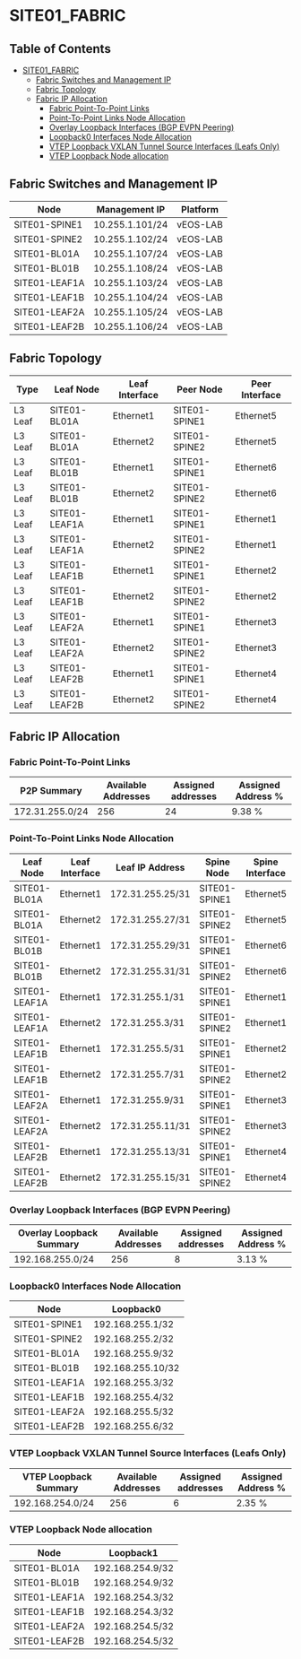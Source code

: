 # SITE01_FABRIC

## Table of Contents

- [SITE01_FABRIC](#site01fabric )
  - [Fabric Switches and Management IP](#fabric-switches-and-management-ip)
  - [Fabric Topology](#fabric-topology)
  - [Fabric IP Allocation](#fabric-ip-allocation)
    - [Fabric Point-To-Point Links](#fabric-point-to-point-links)
    - [Point-To-Point Links Node Allocation](#point-to-point-links-node-allocation)
    - [Overlay Loopback Interfaces (BGP EVPN Peering)](#overlay-loopback-interfaces-bgp-evpn-peering)
    - [Loopback0 Interfaces Node Allocation](#loopback0-interfaces-node-allocation)
    - [VTEP Loopback VXLAN Tunnel Source Interfaces (Leafs Only)](#vtep-loopback-vxlan-tunnel-source-interfaces-leafs-only)
    - [VTEP Loopback Node allocation](#vtep-loopback-node-allocation)

## Fabric Switches and Management IP

| Node | Management IP | Platform |
| ---- | ------------- | -------- |
| SITE01-SPINE1 | 10.255.1.101/24 | vEOS-LAB |
| SITE01-SPINE2 | 10.255.1.102/24 | vEOS-LAB |
| SITE01-BL01A | 10.255.1.107/24 | vEOS-LAB |
| SITE01-BL01B | 10.255.1.108/24 | vEOS-LAB |
| SITE01-LEAF1A | 10.255.1.103/24 | vEOS-LAB |
| SITE01-LEAF1B | 10.255.1.104/24 | vEOS-LAB |
| SITE01-LEAF2A | 10.255.1.105/24 | vEOS-LAB |
| SITE01-LEAF2B | 10.255.1.106/24 | vEOS-LAB |

## Fabric Topology

| Type | Leaf Node | Leaf Interface | Peer Node | Peer Interface |
| ---- | --------- | -------------- | --------- | -------------- |
| L3 Leaf | SITE01-BL01A | Ethernet1 | SITE01-SPINE1 | Ethernet5 |
| L3 Leaf | SITE01-BL01A | Ethernet2 | SITE01-SPINE2 | Ethernet5 |
| L3 Leaf | SITE01-BL01B | Ethernet1 | SITE01-SPINE1 | Ethernet6 |
| L3 Leaf | SITE01-BL01B | Ethernet2 | SITE01-SPINE2 | Ethernet6 |
| L3 Leaf | SITE01-LEAF1A | Ethernet1 | SITE01-SPINE1 | Ethernet1 |
| L3 Leaf | SITE01-LEAF1A | Ethernet2 | SITE01-SPINE2 | Ethernet1 |
| L3 Leaf | SITE01-LEAF1B | Ethernet1 | SITE01-SPINE1 | Ethernet2 |
| L3 Leaf | SITE01-LEAF1B | Ethernet2 | SITE01-SPINE2 | Ethernet2 |
| L3 Leaf | SITE01-LEAF2A | Ethernet1 | SITE01-SPINE1 | Ethernet3 |
| L3 Leaf | SITE01-LEAF2A | Ethernet2 | SITE01-SPINE2 | Ethernet3 |
| L3 Leaf | SITE01-LEAF2B | Ethernet1 | SITE01-SPINE1 | Ethernet4 |
| L3 Leaf | SITE01-LEAF2B | Ethernet2 | SITE01-SPINE2 | Ethernet4 |

## Fabric IP Allocation

### Fabric Point-To-Point Links

| P2P Summary | Available Addresses | Assigned addresses | Assigned Address % |
| ----------- | ------------------- | ------------------ | ------------------ |
| 172.31.255.0/24 | 256 | 24 | 9.38 % |

### Point-To-Point Links Node Allocation

| Leaf Node | Leaf Interface | Leaf IP Address | Spine Node | Spine Interface | Spine IP Address |
| --------- | -------------- | --------------- | ---------- | --------------- | ---------------- |
| SITE01-BL01A | Ethernet1 | 172.31.255.25/31 | SITE01-SPINE1 | Ethernet5 | 172.31.255.24/31 |
| SITE01-BL01A | Ethernet2 | 172.31.255.27/31 | SITE01-SPINE2 | Ethernet5 | 172.31.255.26/31 |
| SITE01-BL01B | Ethernet1 | 172.31.255.29/31 | SITE01-SPINE1 | Ethernet6 | 172.31.255.28/31 |
| SITE01-BL01B | Ethernet2 | 172.31.255.31/31 | SITE01-SPINE2 | Ethernet6 | 172.31.255.30/31 |
| SITE01-LEAF1A | Ethernet1 | 172.31.255.1/31 | SITE01-SPINE1 | Ethernet1 | 172.31.255.0/31 |
| SITE01-LEAF1A | Ethernet2 | 172.31.255.3/31 | SITE01-SPINE2 | Ethernet1 | 172.31.255.2/31 |
| SITE01-LEAF1B | Ethernet1 | 172.31.255.5/31 | SITE01-SPINE1 | Ethernet2 | 172.31.255.4/31 |
| SITE01-LEAF1B | Ethernet2 | 172.31.255.7/31 | SITE01-SPINE2 | Ethernet2 | 172.31.255.6/31 |
| SITE01-LEAF2A | Ethernet1 | 172.31.255.9/31 | SITE01-SPINE1 | Ethernet3 | 172.31.255.8/31 |
| SITE01-LEAF2A | Ethernet2 | 172.31.255.11/31 | SITE01-SPINE2 | Ethernet3 | 172.31.255.10/31 |
| SITE01-LEAF2B | Ethernet1 | 172.31.255.13/31 | SITE01-SPINE1 | Ethernet4 | 172.31.255.12/31 |
| SITE01-LEAF2B | Ethernet2 | 172.31.255.15/31 | SITE01-SPINE2 | Ethernet4 | 172.31.255.14/31 |

### Overlay Loopback Interfaces (BGP EVPN Peering)

| Overlay Loopback Summary | Available Addresses | Assigned addresses | Assigned Address % |
| ------------------------ | ------------------- | ------------------ | ------------------ |
| 192.168.255.0/24 | 256 | 8 | 3.13 % |

### Loopback0 Interfaces Node Allocation

| Node | Loopback0 |
| ---- | --------- |
| SITE01-SPINE1 | 192.168.255.1/32 |
| SITE01-SPINE2 | 192.168.255.2/32 |
| SITE01-BL01A | 192.168.255.9/32 |
| SITE01-BL01B | 192.168.255.10/32 |
| SITE01-LEAF1A | 192.168.255.3/32 |
| SITE01-LEAF1B | 192.168.255.4/32 |
| SITE01-LEAF2A | 192.168.255.5/32 |
| SITE01-LEAF2B | 192.168.255.6/32 |

### VTEP Loopback VXLAN Tunnel Source Interfaces (Leafs Only)

| VTEP Loopback Summary | Available Addresses | Assigned addresses | Assigned Address % |
| --------------------- | ------------------- | ------------------ | ------------------ |
| 192.168.254.0/24 | 256 | 6 | 2.35 % |

### VTEP Loopback Node allocation

| Node | Loopback1 |
| ---- | --------- |
| SITE01-BL01A | 192.168.254.9/32 |
| SITE01-BL01B | 192.168.254.9/32 |
| SITE01-LEAF1A | 192.168.254.3/32 |
| SITE01-LEAF1B | 192.168.254.3/32 |
| SITE01-LEAF2A | 192.168.254.5/32 |
| SITE01-LEAF2B | 192.168.254.5/32 |
